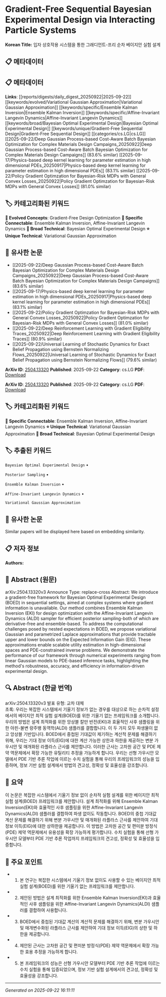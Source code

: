 # Gradient-Free Sequential Bayesian Experimental Design via Interacting Particle Systems

**Korean Title:** 입자 상호작용 시스템을 통한 그래디언트-프리 순차 베이지안 실험 설계

## 📋 메타데이터

## 📋 메타데이터

**Links**: [[reports/digests/daily_digest_20250922|2025-09-22]] [[keywords/evolved/Variational Gaussian Approximation|Variational Gaussian Approximation]] [[keywords/specific/Ensemble Kalman Inversion|Ensemble Kalman Inversion]] [[keywords/specific/Affine-Invariant Langevin Dynamics|Affine-Invariant Langevin Dynamics]] [[keywords/broad/Bayesian Optimal Experimental Design|Bayesian Optimal Experimental Design]] [[keywords/unique/Gradient-Free Sequential Design|Gradient-Free Sequential Design]] [[categories/cs.LG|cs.LG]] [[2025-09-22/Deep Gaussian Process-based Cost-Aware Batch Bayesian Optimization for Complex Materials Design Campaigns_20250922|Deep Gaussian Process-based Cost-Aware Batch Bayesian Optimization for Complex Materials Design Campaigns]] (83.6% similar) [[2025-09-17/Physics-based deep kernel learning for parameter estimation in high dimensional PDEs_20250917|Physics-based deep kernel learning for parameter estimation in high dimensional PDEs]] (83.1% similar) [[2025-09-22/Policy Gradient Optimzation for Bayesian-Risk MDPs with General Convex Losses_20250922|Policy Gradient Optimzation for Bayesian-Risk MDPs with General Convex Losses]] (81.0% similar)

## 🏷️ 카테고리화된 키워드
**🚀 Evolved Concepts**: Gradient-Free Design Optimization
**🔗 Specific Connectable**: Ensemble Kalman Inversion, Affine-Invariant Langevin Dynamics
**🔬 Broad Technical**: Bayesian Optimal Experimental Design
**⭐ Unique Technical**: Variational Gaussian Approximation
## 🔗 유사한 논문
- [[2025-09-22/Deep Gaussian Process-based Cost-Aware Batch Bayesian Optimization for Complex Materials Design Campaigns_20250922|Deep Gaussian Process-based Cost-Aware Batch Bayesian Optimization for Complex Materials Design Campaigns]] (83.6% similar)
- [[2025-09-17/Physics-based deep kernel learning for parameter estimation in high dimensional PDEs_20250917|Physics-based deep kernel learning for parameter estimation in high dimensional PDEs]] (83.1% similar)
- [[2025-09-22/Policy Gradient Optimzation for Bayesian-Risk MDPs with General Convex Losses_20250922|Policy Gradient Optimzation for Bayesian-Risk MDPs with General Convex Losses]] (81.0% similar)
- [[2025-09-22/Deep Reinforcement Learning with Gradient Eligibility Traces_20250922|Deep Reinforcement Learning with Gradient Eligibility Traces]] (80.9% similar)
- [[2025-09-22/Universal Learning of Stochastic Dynamics for Exact Belief Propagation using Bernstein Normalizing Flows_20250922|Universal Learning of Stochastic Dynamics for Exact Belief Propagation using Bernstein Normalizing Flows]] (79.6% similar)


**ArXiv ID**: [2504.13320](https://arxiv.org/abs/2504.13320)
**Published**: 2025-09-22
**Category**: cs.LG
**PDF**: [Download](https://arxiv.org/pdf/2504.13320.pdf)


**ArXiv ID**: [2504.13320](https://arxiv.org/abs/2504.13320)
**Published**: 2025-09-22
**Category**: cs.LG
**PDF**: [Download](https://arxiv.org/pdf/2504.13320.pdf)

## 🏷️ 카테고리화된 키워드
**🔗 Specific Connectable**: Ensemble Kalman Inversion, Affine-Invariant Langevin Dynamics
**⭐ Unique Technical**: Variational Gaussian Approximation
**🔬 Broad Technical**: Bayesian Optimal Experimental Design

## 🏷️ 추출된 키워드



`Bayesian Optimal Experimental Design` • 

`Posterior Sampling` • 

`Ensemble Kalman Inversion` • 

`Affine-Invariant Langevin Dynamics` • 

`Variational Gaussian Approximation`



## 🔗 유사한 논문

Similar papers will be displayed here based on embedding similarity.

## 📋 저자 정보

**Authors:** 

## 📄 Abstract (원문)

arXiv:2504.13320v3 Announce Type: replace-cross 
Abstract: We introduce a gradient-free framework for Bayesian Optimal Experimental Design (BOED) in sequential settings, aimed at complex systems where gradient information is unavailable. Our method combines Ensemble Kalman Inversion (EKI) for design optimization with the Affine-Invariant Langevin Dynamics (ALDI) sampler for efficient posterior sampling-both of which are derivative-free and ensemble-based. To address the computational challenges posed by nested expectations in BOED, we propose variational Gaussian and parametrized Laplace approximations that provide tractable upper and lower bounds on the Expected Information Gain (EIG). These approximations enable scalable utility estimation in high-dimensional spaces and PDE-constrained inverse problems. We demonstrate the performance of our framework through numerical experiments ranging from linear Gaussian models to PDE-based inference tasks, highlighting the method's robustness, accuracy, and efficiency in information-driven experimental design.

## 🔍 Abstract (한글 번역)

arXiv:2504.13320v3 발표 유형: 교차 대체  
초록: 우리는 복잡한 시스템에서 기울기 정보가 없는 경우를 대상으로 하는 순차적 설정에서의 베이지안 최적 실험 설계(BOED)를 위한 기울기 없는 프레임워크를 소개합니다. 우리의 방법은 설계 최적화를 위한 앙상블 칼만 반전(EKI)과 효율적인 사후 샘플링을 위한 아핀-불변 랑주뱅 동역학(ALDI) 샘플러를 결합합니다. 이 두 가지 모두 파생물이 없고 앙상블 기반입니다. BOED에서 중첩된 기대값이 제기하는 계산적 문제를 해결하기 위해, 우리는 기대 정보 이득(EIG)에 대한 계산 가능한 상한과 하한을 제공하는 변분 가우시안 및 매개화된 라플라스 근사를 제안합니다. 이러한 근사는 고차원 공간 및 PDE 제약 역문제에서 확장 가능한 유틸리티 추정을 가능하게 합니다. 우리는 선형 가우시안 모델에서 PDE 기반 추론 작업에 이르는 수치 실험을 통해 우리의 프레임워크의 성능을 입증하며, 정보 기반 실험 설계에서 방법의 견고성, 정확성 및 효율성을 강조합니다.

## 📝 요약

이 논문은 복잡한 시스템에서 기울기 정보 없이 순차적 실험 설계를 위한 베이지안 최적 실험 설계(BOED) 프레임워크를 제안합니다. 설계 최적화를 위해 Ensemble Kalman Inversion(EKI)와 효율적인 사후 샘플링을 위한 Affine-Invariant Langevin Dynamics(ALDI) 샘플러를 결합하여 파생 없이도 작동합니다. BOED의 중첩 기대값 계산 문제를 해결하기 위해 변분 가우시안 및 매개화된 라플라스 근사를 제안하여 기대 정보 이득(EIG)에 대한 상하한을 제공합니다. 이 방법은 고차원 공간 및 편미분 방정식(PDE) 제약 역문제에서 유용성을 확장 가능하게 평가합니다. 수치 실험을 통해 선형 가우시안 모델부터 PDE 기반 추론 작업까지 프레임워크의 견고성, 정확성 및 효율성을 입증합니다.

## 🎯 주요 포인트


- 1. 본 연구는 복잡한 시스템에서 기울기 정보 없이도 사용할 수 있는 베이지안 최적 실험 설계(BOED)를 위한 기울기 없는 프레임워크를 제안합니다.

- 2. 제안된 방법은 설계 최적화를 위한 Ensemble Kalman Inversion(EKI)과 효율적인 사후 샘플링을 위한 Affine-Invariant Langevin Dynamics(ALDI) 샘플러를 결합하여 사용합니다.

- 3. BOED에서 중첩된 기대값 계산의 계산적 문제를 해결하기 위해, 변분 가우시안 및 매개변수화된 라플라스 근사를 제안하여 기대 정보 이득(EIG)의 상한 및 하한을 제공합니다.

- 4. 제안된 근사는 고차원 공간 및 편미분 방정식(PDE) 제약 역문제에서 확장 가능한 효용 추정을 가능하게 합니다.

- 5. 본 프레임워크의 성능은 선형 가우시안 모델부터 PDE 기반 추론 작업에 이르는 수치 실험을 통해 입증되었으며, 정보 기반 실험 설계에서의 견고성, 정확성 및 효율성을 강조합니다.


---

*Generated on 2025-09-22 16:11:11*